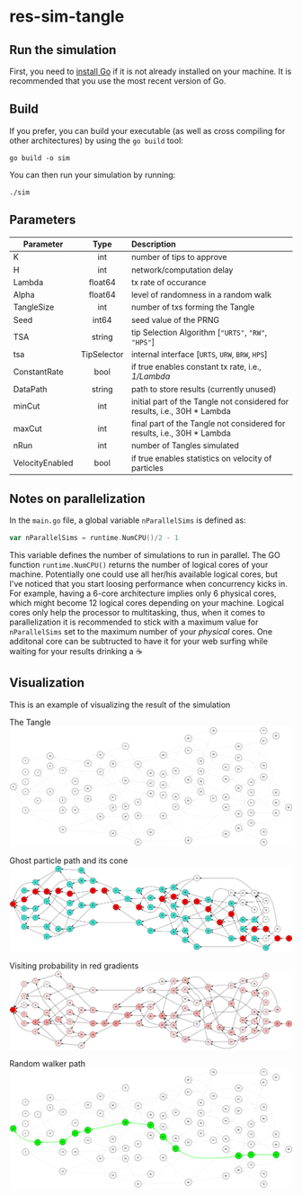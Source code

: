 # res-sim-tangle

## Run the simulation

First, you need to [install Go](https://golang.org/doc/install) if it is not already installed on your machine. It is recommended that you use the most recent version of Go.

## Build

If you prefer, you can build your executable (as well as cross compiling for other architectures) by using the `go build` tool:

```
go build -o sim
```
You can then run your simulation by running:

```
./sim
```

## Parameters

|   Parameter       |       Type    | Description    |
|-------------------|:-------------:|:--------------|    
|   K               |   int         | number of tips to approve |
|   H               |   int         | network/computation delay |
|   Lambda          |   float64     | tx rate of occurance      |
|   Alpha           |   float64     | level of randomness in a random walk |
|   TangleSize      |   int         | number of txs forming the Tangle|
|   Seed            |   int64       | seed value of the PRNG|
|   TSA             |   string      | tip Selection Algorithm [`"URTS"`, `"RW"`, `"HPS"`]|
|   tsa             |   TipSelector | internal interface [`URTS`, `URW`, `BRW`, `HPS`]|
|   ConstantRate    |   bool        | if true enables constant tx rate, i.e., _1/Lambda_|
|   DataPath        |   string      | path to store results (currently unused)|
|   minCut          |   int         | initial part of the Tangle not considered for results, i.e., 30H * Lambda|
|   maxCut          |   int         | final part of the Tangle not considered for results, i.e., 30H * Lambda|
|   nRun            |   int         | number of Tangles simulated |
|   VelocityEnabled |   bool        | if true enables statistics on velocity of particles |

## Notes on parallelization

In the `main.go` file, a global variable `nParallelSims` is defined as: 
```go
var nParallelSims = runtime.NumCPU()/2 - 1
```
This variable defines the number of simulations to run in parallel. 
The GO function `runtime.NumCPU()` returns the number of logical cores of your machine. 
Potentially one could use all her/his available logical cores, but I've noticed that you start loosing performance when concurrency kicks in. For example, having a 6-core architecture implies only 6 physical cores, which might become 12 logical cores depending on your machine. Logical cores only help the processor to multitasking, thus, when it comes to parallelization it is recommended to stick with a maximum value for `nParallelSims` set to the maximum number of your _physical_ cores. One additonal core can be subtructed to have it for your web surfing while waiting for your results drinking a :coffee:

## Visualization

This is an example of visualizing the result of the simulation

The Tangle
![Tangle](images/Tangle.png)

Ghost particle path and its cone
![Tangle](images/GhostCone.png)

Visiting probability in red gradients
![Tangle](images/visitingP.png)

Random walker path
![Tangle](images/RW.png)
